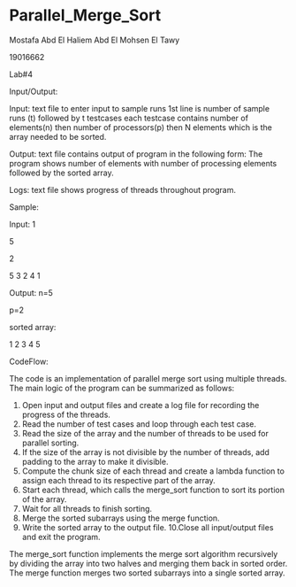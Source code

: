 # Parallel_Merge_Sort
Mostafa Abd El Haliem Abd El Mohsen El Tawy

19016662

Lab#4

Input/Output:

Input: text file to enter input to sample runs 
1st line is number of sample runs (t) followed by t testcases each testcase contains number of elements(n) then number of processors(p) then N elements which is the array needed to be sorted.

Output: text file contains output of program in the following form:
The program shows number of elements with number of processing elements followed by the sorted array.

Logs: text file shows progress of threads throughout program.

Sample:

Input:
1

5

2

5 3 2 4 1	

Output:
n=5

p=2

sorted array:

1 2 3 4 5

CodeFlow:

The code is an implementation of parallel merge sort using multiple threads. The main logic of the program can be summarized as follows:
1.	Open input and output files and create a log file for recording the progress of the threads.
2.	Read the number of test cases and loop through each test case.
3.	Read the size of the array and the number of threads to be used for parallel sorting.
4.	If the size of the array is not divisible by the number of threads, add padding to the array to make it divisible.
5.	Compute the chunk size of each thread and create a lambda function to assign each thread to its respective part of the array.
6.	Start each thread, which calls the merge_sort function to sort its portion of the array.
7.	Wait for all threads to finish sorting.
8.	Merge the sorted subarrays using the merge function.
9.	Write the sorted array to the output file.
10.Close all input/output files and exit the program.

The merge_sort function implements the merge sort algorithm recursively by dividing the array into two halves and merging them back in sorted order. The merge function merges two sorted subarrays into a single sorted array.
